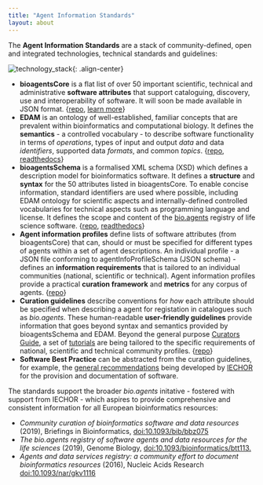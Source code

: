 ```yaml
---
title: "Agent Information Standards"
layout: about
---
```


The **Agent Information Standards** are a stack of community-defined, open and integrated technologies, technical standards and guidelines:

![technology_stack]({{site.url}}/assets/images/technology_stack.png){: .align-center}

- **bioagentsCore** is a flat list of over 50 important scientific, technical and administrative **software attributes** that support cataloguing, discovery, use and interoperability of software. It will soon be made available in JSON format. {[repo](https://github.com/bio-agents/Agent-Information-Standards/blob/master/docs/agent_attributes.md/), [learn more]({{site.url}}/agent_attributes.html)}
- **EDAM** is an ontology of well-established, familiar concepts that are prevalent within bioinformatics and computational biology. It defines the **semantics** - a controlled vocabulary - to describe software functionality in terms of *operations*, types of input and output *data* and data *identifiers*, supported data *formats*, and common *topics*. {[repo](https://github.com/edamontology/edamontology), [readthedocs](https://edamontologydocs.readthedocs.io/en/latest/)}
- **bioagentsSchema** is a formalised XML schema (XSD) which defines a description model for bioinformatics software. It defines a **structure** and **syntax** for the 50 attributes listed in bioagentsCore. To enable concise information, standard identifiers are used where possible, including EDAM ontology for scientific aspects and internally-defined controlled vocabularies for technical aspects such as programming language and license. It defines the scope and content of the [bio.agents](https://bio.agents) registry of life science software. {[repo](https://github.com/bio-agents/bioagentsschema), [readthedocs](https://bioagentsschema.readthedocs.io/en/latest/)}
- **Agent information profiles** define lists of software attributes (from bioagentsCore) that can, should or must be specified for different types of agents within a set of agent descriptions. An individual profile - a JSON file conforming to agentInfoProfileSchema (JSON schema) - defines an **information requirements** that is tailored to an individual communities (national, scientific or technical).  Agent information profiles provide a practical **curation framework** and **metrics** for any corpus of agents. {[repo](http://github.com/bio-agents/agent-information-profile)}
- **Curation guidelines** describe conventions for *how* each attribute should be specified when describing a agent for registation in catalogues such as *bio.agents*.  These human-readable **user-friendly guidelines** provide information that goes beyond syntax and semantics provided by bioagentsSchema and EDAM. Beyond the general purpose [Curators Guide](https://bioagents.readthedocs.io/en/latest/curators_guide.html), a set of [tutorials](https://bioagents.readthedocs.io/en/latest/community_specific_guidelines.html) are being tailored to the specific requirements of national, scientific and technical community profiles. {[repo](https://github.com/bio-agents/bioagentsdocs)}
- **Software Best Practice** can be abstracted from the curation guidelines, for example, the [general recommendations](https://iechor-europe.org/about-us/commissioned-services/software-best-practices) being developed by [IECHOR](https://iechor-europe.org/) for the provision and documentation of software.


The standards support the broader *bio.agents* initative - fostered with support from IECHOR - which aspires to provide comprehensive and consistent information for all European bioinformatics resources:

* *Community curation of bioinformatics software and data resources* (2019), Briefings in Bioinformatics, [doi:10.1093/bib/bbz075](https://doi.org/10.1093/bib/bbz075)
* *The bio.agents registry of software agents and data resources for the life sciences* (2019), Genome Biology, [doi:10.1093/bioinformatics/btt113.](https://doi.org/10.1093/bioinformatics/btt113)
* *Agents and data services registry: a community effort to document bioinformatics resources* (2016), Nucleic Acids Research [doi:10.1093/nar/gkv1116](https://doi.org/10.1093/nar/gkv1116)

